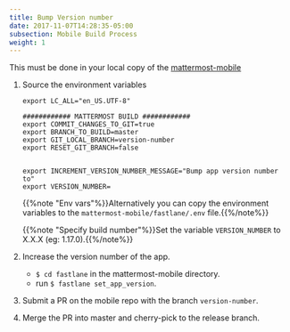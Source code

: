 ```yaml
---
title: Bump Version number
date: 2017-11-07T14:28:35-05:00
subsection: Mobile Build Process
weight: 1
---
```


This must be done in your local copy of the [mattermost-mobile](https://github.com/mattermost/mattermost-mobile)

1. Source the environment variables
    ```
    export LC_ALL="en_US.UTF-8"
    
    ############ MATTERMOST BUILD ############
    export COMMIT_CHANGES_TO_GIT=true
    export BRANCH_TO_BUILD=master
    export GIT_LOCAL_BRANCH=version-number
    export RESET_GIT_BRANCH=false
    
    
    export INCREMENT_VERSION_NUMBER_MESSAGE="Bump app version number to"
    export VERSION_NUMBER=
    ```
    
    {{%note "Env vars"%}}Alternatively you can copy the environment variables to the `mattermost-mobile/fastlane/.env` file.{{%/note%}}
    
    {{%note "Specify build number"%}}Set the variable `VERSION_NUMBER` to X.X.X (eg: 1.17.0).{{%/note%}}

2. Increase the version number of the app.
    - ``$ cd fastlane`` in the mattermost-mobile directory.
    - run ``$ fastlane set_app_version``.

3. Submit a PR on the mobile repo with the branch `version-number`.
  
4. Merge the PR into master and cherry-pick to the release branch.
